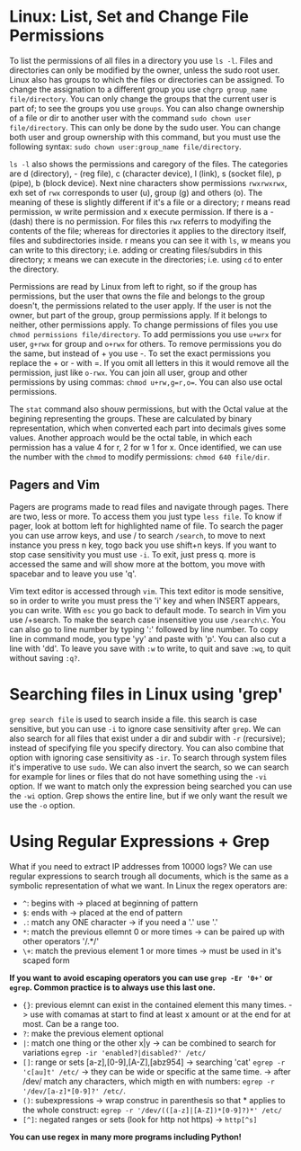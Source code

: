 # Linux: List, Set and Change File Permissions

To list the permissions of all files in a directory you use `ls -l`. Files and directories can only be modified by the owner, unless the sudo root user. Linux also has groups to which the files or directories can be assigned. To change the assignation to a different group you use `chgrp group_name file/directory`. You can only change the groups that the current user is part of; to see the groups you use `groups`. You can also change ownership of a file or dir to another user with the command `sudo chown user file/directory`. This can only be done by the sudo user. You can change both user and group ownership with this command, but you must use the following syntax: `sudo chown user:group_name file/directory`. 

`ls -l` also shows the permissions and caregory of the files. The categories are d (directory), - (reg file), c (character device), l (link), s (socket file), p (pipe), b (block device). Next nine characters show permissions `rwxrwxrwx`, exh set of `rwx` corresponds to user (u), group (g) and others (o). The meaning of these is slightly different if it's a file or a directory; r means read permission, w write permission and x execute permission. If there is a - (dash) there is no permission. For files this `rwx` referrs to modyifing the contents of the file; whereas for directories it applies to the directory itself, files and subdirectories inside. r means you can see it with `ls`, w means you can write to this directory; i.e. adding or creating files/subdirs in this directory; x means we can execute in the directories; i.e. using `cd` to enter the directory. 

Permissions are read by Linux from left to right, so if the group has permissions, but the user that owns the file and belongs to the group doesn't, the permissions related to the user apply. If the user is not the owner, but part of the group, group permissions apply. If it belongs to neither, other permissions apply. To change permissions of files you use `chmod permissions file/directory`. To add permissions you use `u+wrx` for user, `g+rwx` for group and `o+rwx` for others. To remove permissions you do the same, but instead of + you use -. To set the exact permissions you replace the + or - with =. If you omit all letters in this it would remove all the permission, just like `o-rwx`. You can join all user, group and other permissions by using commas: `chmod u+rw,g=r,o=`. You can also use octal permissions. 

The `stat` command also shouw permissions, but with the Octal value at the begining representing the groups. These are calculated by binary representation, which when converted each part into decimals gives some values. Another approach would be the octal table, in which each permission has a value 4 for r, 2 for w 1 for x. Once identified, we can use the number with the `chmod` to modify permissions: `chmod 640 file/dir`.

## Pagers and Vim

Pagers are programs made to read files and navigate through pages. There are two, less or more. To access them you just type `less file`. To know if pager, look at bottom left for highlighted name of file. To search the pager you can use arrow keys, and use / to search `/search`, to move to next instance you press n key, togo back you use shift+n keys. If you want to stop case sensitivity you must use `-i`. To exit, just press q. more is accessed the same and will show more at the bottom, you move with spacebar and to leave you use 'q'.

Vim text editor is accessed through `vim`. This text editor is mode sensitive, so in order to write you must press the 'i' key and when INSERT appears, you can write. With `esc` you go back to default mode. To search in Vim you use /+search. To make the search case insensitive you use `/search\c`. You can also go to line number by typing ':' followed by line number. To copy line in command mode, you type 'yy' and paste with 'p'. You can also cut a line with 'dd'. To leave you save with `:w` to write, to quit and save `:wq`, to quit without saving `:q?`. 

# Searching files in Linux using 'grep'

`grep search file` is used to search inside a file. this search is case sensitive, but you can use `-i` to ignore case sensitivity after `grep`. We can also search for all files that exist under a dir and subdir with `-r` (recursive); instead of specifying file you specify directory. You can also combine that option with ignoring case sensitivity as `-ir`. To search through system files it's imperative to use `sudo`. We can also invert the search, so we can search for example for lines or files that do not have something using the `-vi` option. If we want to match only the expression being searched you can use the `-wi` option. Grep shows the entire line, but if we only want the result we use the `-o` option. 

# Using Regular Expressions + Grep

What if you need to extract IP addresses from 10000 logs? We can use regular expressions to search trough all documents, which is the same as a symbolic representation of what we want. In Linux the regex operators are:

- `^`: begins with -> placed at beginning of pattern
- `$`: ends with -> placed at the end of pattern
- `.`: match any ONE character -> if you need a '.' use '\.'
- `*`: match the previous ellemnt 0 or more times -> can be paired up with other operators '/.*/'
- `\+`: match the previous element 1 or more times -> must be used in it's scaped form

**If you want to avoid escaping operators you can use `grep -Er '0+'` or `egrep`. Common practice is to always use this last one.** 

- `{}`: previous elemnt can exist in the contained element this many times. -> use with comamas at start to find at least x amount or at the end for at most. Can be a range too.
- `?`: make the previous element optional 
- `|`: match one thing or the other x|y -> can be combined to search for variations `egrep -ir 'enabled?|disabled?' /etc/`
- `[]`: range or sets [a-z],[0-9],[A-Z],[abz954] -> searching 'cat' `egrep -r 'c[au]t' /etc/` -> they can be wide or specific at the same time. -> after /dev/ match any characters, which migth en with numbers: `egrep -r '/dev/[a-z]*[0-9]?' /etc/`.
- `()`: subexpressions -> wrap construc in parenthesis so that * applies to the whole construct: `egrep -r '/dev/(([a-z]|[A-Z])*[0-9]?)*' /etc/`
- `[^]`: negated ranges or sets (look for http not https) -> `http[^s]`

**You can use regex in many more programs including Python!**
